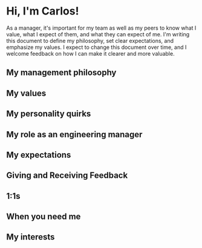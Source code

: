 # Hi, I'm Carlos!

As a manager, it's important for my team as well as my peers to know what I value, what I expect of them, and what they can expect of me. I'm writing this document to define my philosophy, set clear expectations, and emphasize my values. I expect to change this document over time, and I welcome feedback on how I can make it clearer and more valuable.

## My management philosophy

## My values

## My personality quirks

## My role as an engineering manager

## My expectations

## Giving and Receiving Feedback

## 1:1s

## When you need me

## My interests
